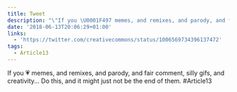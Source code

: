 ```yaml
---
title: Tweet
description: "\"If you \U0001F497 memes, and remixes, and parody, and fair comment, silly gifs, and creativity... Do this, and it might just not be the end of them. #Article13 \""
date: '2018-06-13T20:06:29+01:00'
links:
  - 'https://twitter.com/creativecommons/status/1006569734396137472'
tags:
  - Article13
---
```

If you 💗 memes, and remixes, and parody, and fair comment, silly gifs, and creativity... Do this, and it might just not be the end of them. #Article13 
